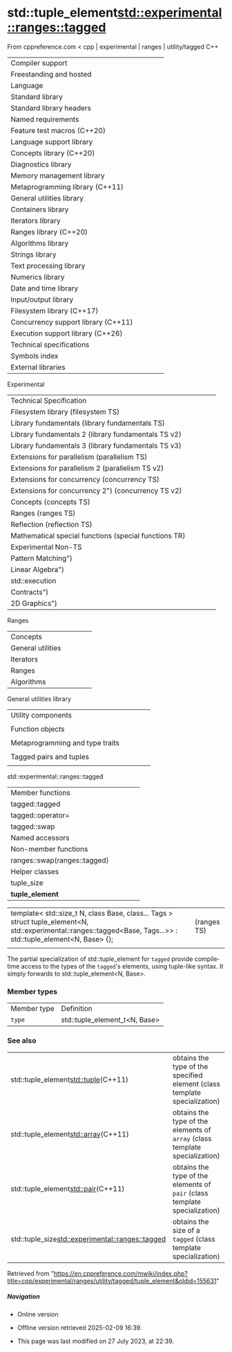 # std::tuple_element<std::experimental::ranges::tagged>

From cppreference.com
< cpp‎ | experimental‎ | ranges‎ | utility/tagged
C++

|  |  |  |  |  |
| --- | --- | --- | --- | --- |
| Compiler support | | | | |
| Freestanding and hosted | | | | |
| Language | | | | |
| Standard library | | | | |
| Standard library headers | | | | |
| Named requirements | | | | |
| Feature test macros (C++20) | | | | |
| Language support library | | | | |
| Concepts library (C++20) | | | | |
| Diagnostics library | | | | |
| Memory management library | | | | |
| Metaprogramming library (C++11) | | | | |
| General utilities library | | | | |
| Containers library | | | | |
| Iterators library | | | | |
| Ranges library (C++20) | | | | |
| Algorithms library | | | | |
| Strings library | | | | |
| Text processing library | | | | |
| Numerics library | | | | |
| Date and time library | | | | |
| Input/output library | | | | |
| Filesystem library (C++17) | | | | |
| Concurrency support library (C++11) | | | | |
| Execution support library (C++26) | | | | |
| Technical specifications | | | | |
| Symbols index | | | | |
| External libraries | | | | |

Experimental

|  |  |  |  |  |
| --- | --- | --- | --- | --- |
| Technical Specification | | | | |
| Filesystem library (filesystem TS) | | | | |
| Library fundamentals (library fundamentals TS) | | | | |
| Library fundamentals 2 (library fundamentals TS v2) | | | | |
| Library fundamentals 3 (library fundamentals TS v3) | | | | |
| Extensions for parallelism (parallelism TS) | | | | |
| Extensions for parallelism 2 (parallelism TS v2) | | | | |
| Extensions for concurrency (concurrency TS) | | | | |
| Extensions for concurrency 2") (concurrency TS v2) | | | | |
| Concepts (concepts TS) | | | | |
| Ranges (ranges TS) | | | | |
| Reflection (reflection TS) | | | | |
| Mathematical special functions (special functions TR) | | | | |
| Experimental Non-TS | | | | |
| Pattern Matching") | | | | |
| Linear Algebra") | | | | |
| std::execution | | | | |
| Contracts") | | | | |
| 2D Graphics") | | | | |

Ranges

|  |  |  |  |  |
| --- | --- | --- | --- | --- |
| Concepts | | | | |
| General utilities | | | | |
| Iterators | | | | |
| Ranges | | | | |
| Algorithms | | | | |

General utilities library

|  |  |  |  |  |
| --- | --- | --- | --- | --- |
| Utility components | | | | |
| |  |  |  |  |  | | --- | --- | --- | --- | --- | | swap | | | | | | |  |  |  |  |  | | --- | --- | --- | --- | --- | | exchange | | | | | |
| Function objects | | | | |
| |  |  |  |  |  | | --- | --- | --- | --- | --- | | invoke | | | | | | identity | | | | | | |  |  |  |  |  | | --- | --- | --- | --- | --- | | equal_to | | | | | | not_equal_to | | | | | | |  |  |  |  |  | | --- | --- | --- | --- | --- | | greater | | | | | | less | | | | | | |  |  |  |  |  | | --- | --- | --- | --- | --- | | greater_equal | | | | | | less_equal | | | | | |
| Metaprogramming and type traits | | | | |
| |  |  |  |  |  | | --- | --- | --- | --- | --- | | is_swappable_withis_swappable | | | | | | |  |  |  |  |  | | --- | --- | --- | --- | --- | | is_nothrow_swappable_withis_nothrow_swappable | | | | | | |  |  |  |  |  | | --- | --- | --- | --- | --- | | common_reference | | | | | | common_type | | | | | |
| Tagged pairs and tuples | | | | |
| |  |  |  |  |  | | --- | --- | --- | --- | --- | | TagSpecifier | | | | | | TaggedType | | | | | |  | | | | | | |  |  |  |  |  | | --- | --- | --- | --- | --- | | tagged | | | | | | tag specifiers | | | | | |  | | | | | | |  |  |  |  |  | | --- | --- | --- | --- | --- | | tagged_pair | | | | | | make_tagged_pair | | | | | |  | | | | | | |  |  |  |  |  | | --- | --- | --- | --- | --- | | tagged_tuple | | | | | | make_tagged_tuple | | | | | |  | | | | | |

std::experimental::ranges::tagged

|  |  |  |  |  |
| --- | --- | --- | --- | --- |
| Member functions | | | | |
| tagged::tagged | | | | |
| tagged::operator= | | | | |
| tagged::swap | | | | |
| Named accessors | | | | |
| Non-member functions | | | | |
| ranges::swap(ranges::tagged) | | | | |
| Helper classes | | | | |
| tuple_size | | | | |
| ****tuple_element**** | | | | |

|  |  |  |
| --- | --- | --- |
| template< std::size_t N, class Base, class... Tags >  struct tuple_element<N, std::experimental::ranges::tagged<Base, Tags...>> : std::tuple_element<N, Base> {}; |  | (ranges TS) |
|  |  |  |

The partial specialization of std::tuple_element for `tagged` provide compile-time access to the types of the `tagged`'s elements, using tuple-like syntax. It simply forwards to std::tuple_element<N, Base>.

### Member types

|  |  |
| --- | --- |
| Member type | Definition |
| `type` | std::tuple_element_t<N, Base> |

### See also

|  |  |
| --- | --- |
| std::tuple_element<std::tuple>(C++11) | obtains the type of the specified element   (class template specialization) |
| std::tuple_element<std::array>(C++11) | obtains the type of the elements of `array`   (class template specialization) |
| std::tuple_element<std::pair>(C++11) | obtains the type of the elements of `pair`   (class template specialization) |
| std::tuple_size<std::experimental::ranges::tagged> | obtains the size of a `tagged`   (class template specialization) |

Retrieved from "<https://en.cppreference.com/mwiki/index.php?title=cpp/experimental/ranges/utility/tagged/tuple_element&oldid=155631>"

##### Navigation

- Online version
- Offline version retrieved 2025-02-09 16:39.

- This page was last modified on 27 July 2023, at 22:39.